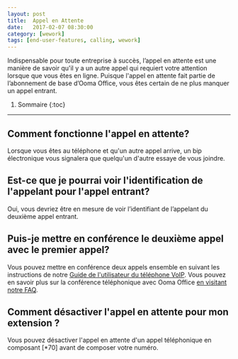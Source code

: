 ```yaml
---
layout: post
title:  Appel en Attente
date:   2017-02-07 08:30:00
category: [wework]
tags: [end-user-features, calling, wework]
---
```


Indispensable pour toute entreprise à succès, l’appel en attente est une manière de savoir qu'il y a un autre appel qui requiert votre attention lorsque que vous êtes en ligne. Puisque l'appel en attente fait partie de l’abonnement de base d’Ooma Office, vous êtes certain de ne plus manquer un appel entrant.

1. Sommaire
{:toc}
* * *

## Comment fonctionne l'appel en attente?

Lorsque vous êtes au téléphone et qu'un autre appel arrive, un bip électronique vous signalera que quelqu'un d'autre essaye de vous joindre.

## Est-ce que je pourrai voir l'identification de l'appelant pour l'appel entrant?

Oui, vous devriez être en mesure de voir l’identifiant de l’appelant du deuxième appel entrant.

## Puis-je mettre en conférence le deuxième appel avec le premier appel?

Vous pouvez mettre en conférence deux appels ensemble en suivant les instructions de notre [Guide de l'utilisateur du téléphone VoIP](office/yealink-user-guide#three-way-call-conferencing). Vous pouvez en savoir plus sur la conférence téléphonique avec Ooma Office [en visitant notre FAQ](/fr/fr/three-way-call-conferencing).

## Comment désactiver l'appel en attente pour mon extension ?

Vous pouvez désactiver l'appel en attente d'un appel téléphonique en composant [*70] avant de composer votre numéro.